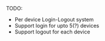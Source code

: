 TODO: 

- Per device Login-Logout system
- Support login for upto 5(?) devices
- Support logout for each device
